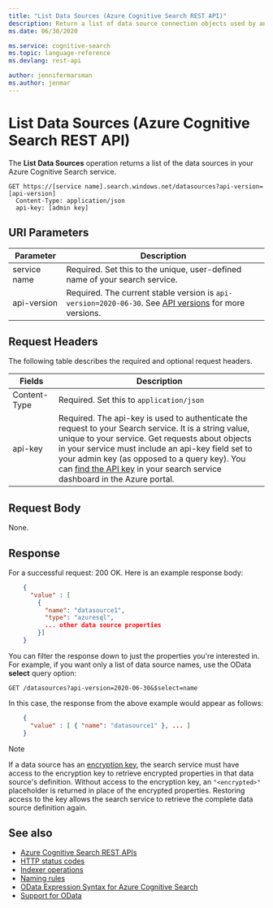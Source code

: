 ```yaml
---
title: "List Data Sources (Azure Cognitive Search REST API)"
description: Return a list of data source connection objects used by an Azure Cognitive Search indexer.
ms.date: 06/30/2020

ms.service: cognitive-search
ms.topic: language-reference
ms.devlang: rest-api

author: jennifermarsman
ms.author: jenmar
---
```

# List Data Sources (Azure Cognitive Search REST API)

The **List Data Sources** operation returns a list of the data sources in your Azure Cognitive Search service.  

```http
GET https://[service name].search.windows.net/datasources?api-version=[api-version]  
  Content-Type: application/json  
  api-key: [admin key]  
```  

## URI Parameters

| Parameter  | Description  |
|-------------|--------------|
| service name | Required. Set this to the unique, user-defined name of your search service. |
| api-version | Required. The current stable version is `api-version=2020-06-30`. See [API versions](search-service-api-versions.md) for more versions.|

## Request Headers

The following table describes the required and optional request headers.  

|Fields              |Description      |  
|--------------------|-----------------|  
|Content-Type|Required. Set this to `application/json`|  
|api-key|Required. The api-key is used to authenticate the request to your Search service. It is a string value, unique to your service. Get requests about objects in your service must include an api-key field set to your admin key (as opposed to a query key). You can [find the API key](/azure/search/search-security-api-keys#find-existing-keys) in your search service dashboard in the Azure portal.|  

## Request Body

 None.  

## Response

 For a successful request: 200 OK. Here is an example response body:  

```json
    {  
      "value" : [  
        {  
          "name": "datasource1",  
          "type": "azuresql",  
          ... other data source properties  
        }]  
    }  
```  

 You can filter the response down to just the properties you're interested in. For example, if you want only a list of data source names, use the OData **select** query option:  

```http
GET /datasources?api-version=2020-06-30&$select=name  
```  

 In this case, the response from the above example would appear as follows:  

```json
    {  
      "value" : [ { "name": "datasource1" }, ... ]  
    }  
```

> [!NOTE]
> If a data source has an [encryption key](/azure/search/search-security-manage-encryption-keys), the search service must have access to the encryption key to retrieve encrypted properties in that data source's definition. Without access to the encryption key, an `"<encrypted>"` placeholder is returned in place of the encrypted properties. Restoring access to the key allows the search service to retrieve the complete data source definition again.

## See also

+ [Azure Cognitive Search REST APIs](index.md)
+ [HTTP status codes](http-status-codes.md)
+ [Indexer operations](indexer-operations.md)
+ [Naming rules](naming-rules.md)
+ [OData Expression Syntax for Azure Cognitive Search](/azure/search/query-odata-filter-orderby-syntax)
+ [Support for OData](support-for-odata.md)  
